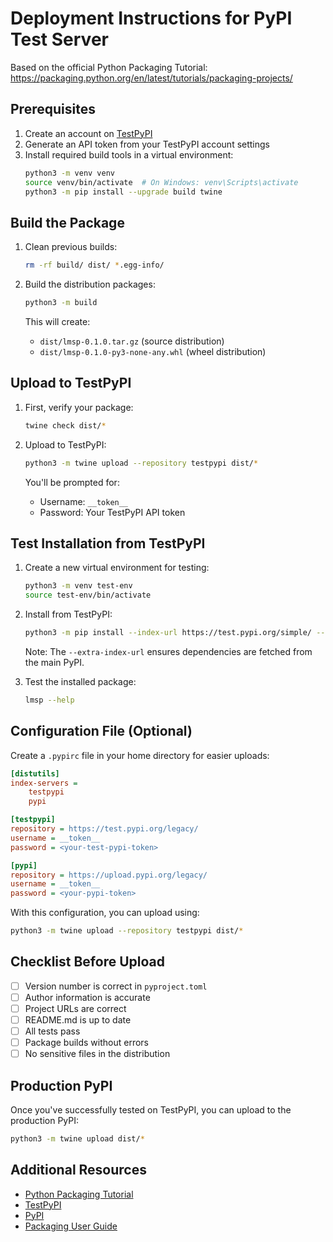 # Deployment Instructions for PyPI Test Server

Based on the official Python Packaging Tutorial: https://packaging.python.org/en/latest/tutorials/packaging-projects/

## Prerequisites

1. Create an account on [TestPyPI](https://test.pypi.org/account/register/)
2. Generate an API token from your TestPyPI account settings
3. Install required build tools in a virtual environment:
   ```bash
   python3 -m venv venv
   source venv/bin/activate  # On Windows: venv\Scripts\activate
   python3 -m pip install --upgrade build twine
   ```

## Build the Package

1. Clean previous builds:
   ```bash
   rm -rf build/ dist/ *.egg-info/
   ```

2. Build the distribution packages:
   ```bash
   python3 -m build
   ```

   This will create:
   - `dist/lmsp-0.1.0.tar.gz` (source distribution)
   - `dist/lmsp-0.1.0-py3-none-any.whl` (wheel distribution)

## Upload to TestPyPI

1. First, verify your package:
   ```bash
   twine check dist/*
   ```

2. Upload to TestPyPI:
   ```bash
   python3 -m twine upload --repository testpypi dist/*
   ```

   You'll be prompted for:
   - Username: `__token__`
   - Password: Your TestPyPI API token

## Test Installation from TestPyPI

1. Create a new virtual environment for testing:
   ```bash
   python3 -m venv test-env
   source test-env/bin/activate
   ```

2. Install from TestPyPI:
   ```bash
   python3 -m pip install --index-url https://test.pypi.org/simple/ --extra-index-url https://pypi.org/simple/ lmsp
   ```

   Note: The `--extra-index-url` ensures dependencies are fetched from the main PyPI.

3. Test the installed package:
   ```bash
   lmsp --help
   ```

## Configuration File (Optional)

Create a `.pypirc` file in your home directory for easier uploads:

```ini
[distutils]
index-servers =
    testpypi
    pypi

[testpypi]
repository = https://test.pypi.org/legacy/
username = __token__
password = <your-test-pypi-token>

[pypi]
repository = https://upload.pypi.org/legacy/
username = __token__
password = <your-pypi-token>
```

With this configuration, you can upload using:
```bash
python3 -m twine upload --repository testpypi dist/*
```

## Checklist Before Upload

- [ ] Version number is correct in `pyproject.toml`
- [ ] Author information is accurate
- [ ] Project URLs are correct
- [ ] README.md is up to date
- [ ] All tests pass
- [ ] Package builds without errors
- [ ] No sensitive files in the distribution

## Production PyPI

Once you've successfully tested on TestPyPI, you can upload to the production PyPI:
```bash
python3 -m twine upload dist/*
```

## Additional Resources

- [Python Packaging Tutorial](https://packaging.python.org/en/latest/tutorials/packaging-projects/)
- [TestPyPI](https://test.pypi.org/)
- [PyPI](https://pypi.org/)
- [Packaging User Guide](https://packaging.python.org/)